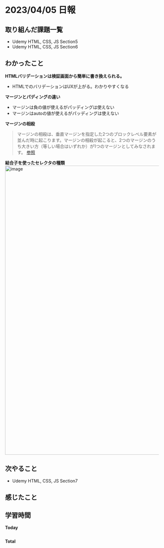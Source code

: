 # 2023/04/05 日報

## 取り組んだ課題一覧
- Udemy HTML, CSS, JS Section5 
- Udemy HTML, CSS, JS Section6 

## わかったこと
**HTMLバリデーションは検証画面から簡単に書き換えられる。**
- HTMLでのバリデーションはUXが上がる。わかりやすくなる

**マージンとパディングの違い**
- マージンは負の値が使えるがパッディングは使えない
- マージンはautoの値が使えるがパッディングは使えない

**マージンの相殺**
> マージンの相殺は、垂直マージンを指定した2つのブロックレベル要素が並んだ時に起こります。マージンの相殺が起こると、2つのマージンのうち大きい方（等しい場合はいずれか）が1つのマージンとしてみなされます。 [参照](https://coliss.com/articles/build-websites/operation/css/about-collapsing-margins.html)

**結合子を使ったセレクタの種類**
<img width="947" alt="image" src="https://user-images.githubusercontent.com/20104403/229945981-b005f5f7-0e4e-4810-8f1a-d46463c1e95e.png">
  
## 次やること
- Udemy HTML, CSS, JS Section7 

## 感じたこと

## 学習時間
**Today**
```

```
**Total**
```

```
